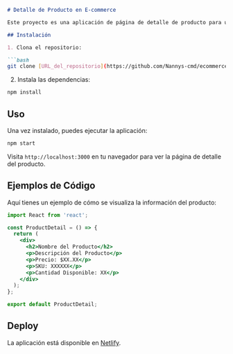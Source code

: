 ```markdown
# Detalle de Producto en E-commerce

Este proyecto es una aplicación de página de detalle de producto para un sitio de comercio electrónico, desarrollado con React.

## Instalación

1. Clona el repositorio:

```bash
git clone [URL_del_repositorio](https://github.com/Nannys-cmd/ecommerce.git)
```

2. Instala las dependencias:

```bash
npm install
```

## Uso

Una vez instalado, puedes ejecutar la aplicación:

```bash
npm start
```

Visita `http://localhost:3000` en tu navegador para ver la página de detalle del producto.

## Ejemplos de Código

Aquí tienes un ejemplo de cómo se visualiza la información del producto:

```jsx
import React from 'react';

const ProductDetail = () => {
  return (
    <div>
      <h2>Nombre del Producto</h2>
      <p>Descripción del Producto</p>
      <p>Precio: $XX.XX</p>
      <p>SKU: XXXXXX</p>
      <p>Cantidad Disponible: XX</p>
    </div>
  );
};

export default ProductDetail;
```

## Deploy

La aplicación está disponible en [Netlify](https://main--euphonious-creponne-44aa79.netlify.app/).
```


